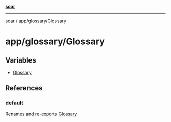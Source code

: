 [**soar**](../../../README.md)

***

[soar](../../../modules.md) / app/glossary/Glossary

# app/glossary/Glossary

## Variables

- [Glossary](variables/Glossary.md)

## References

### default

Renames and re-exports [Glossary](variables/Glossary.md)
